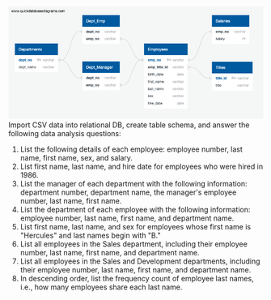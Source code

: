 ![ERD Image](https://github.com/wesleylo/sql-challenge/blob/master/QuickDBD-ERD.png?raw=true)
Import CSV data into relational DB, create table schema, and answer the following data analysis questions:
<ol>
<li>List the following details of each employee: employee number, last name, first name, sex, and salary.</li>
<li>List first name, last name, and hire date for employees who were hired in 1986.</li>
<li>List the manager of each department with the following information: department number, department name, the manager's employee number, last name, first name.</li>
<li>List the department of each employee with the following information: employee number, last name, first name, and department name.</li>
<li>List first name, last name, and sex for employees whose first name is "Hercules" and last names begin with "B."</li>
<li>List all employees in the Sales department, including their employee number, last name, first name, and department name.</li>
<li>List all employees in the Sales and Development departments, including their employee number, last name, first name, and department name.</li>
<li>In descending order, list the frequency count of employee last names, i.e., how many employees share each last name.</li>
</ol>
